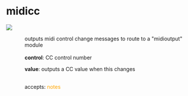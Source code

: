 
<a name=midicc></a><br>
# <b>midicc</b>
<img src="../images/midicc.png"><br>
<div style="display:inline-block;margin-left:50px;">
outputs midi control change messages to route to a "midioutput" module<br/><br/>
<b>control</b>: CC control number<br>

<b>value</b>: outputs a CC value when this changes<br>

<br>accepts: <font color=orange>notes</font> <br></div>

